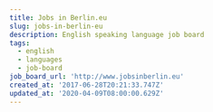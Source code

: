 ```yaml
---
title: Jobs in Berlin.eu
slug: jobs-in-berlin-eu
description: English speaking language job board
tags:
  - english
  - languages
  - job-board
job_board_url: 'http://www.jobsinberlin.eu'
created_at: '2017-06-28T20:21:33.747Z'
updated_at: '2020-04-09T08:00:00.629Z'
---
```


